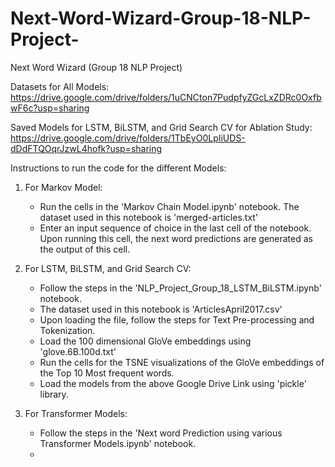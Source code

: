 # Next-Word-Wizard-Group-18-NLP-Project-
Next Word Wizard (Group 18 NLP Project)


Datasets for All Models: https://drive.google.com/drive/folders/1uCNCton7PudpfyZGcLxZDRc0OxfbwF6c?usp=sharing

Saved Models for LSTM, BiLSTM, and Grid Search CV for Ablation Study: https://drive.google.com/drive/folders/1TbEyO0LpIiUDS-dDdFTQOqrJzwL4hofk?usp=sharing


Instructions to run the code for the different Models:

1. For Markov Model: 
    - Run the cells in the 'Markov Chain Model.ipynb' notebook. The dataset used in this notebook is 'merged-articles.txt'
    - Enter an input sequence of choice in the last cell of the notebook. Upon running this cell, the next word predictions are generated as the output of this cell.
    
2. For LSTM, BiLSTM, and Grid Search CV: 
    - Follow the steps in the 'NLP_Project_Group_18_LSTM_BiLSTM.ipynb' notebook. 
    - The dataset used in this notebook is 'ArticlesApril2017.csv'
    - Upon loading the file, follow the steps for Text Pre-processing and Tokenization.
    - Load the 100 dimensional GloVe embeddings using 'glove.6B.100d.txt'
    - Run the cells for the TSNE visualizations of the GloVe embeddings of the Top 10 Most frequent words.
    - Load the models from the above Google Drive Link using 'pickle' library.
   
3. For Transformer Models: 
    - Follow the steps in the 'Next word Prediction using various Transformer Models.ipynb' notebook.
    - 
